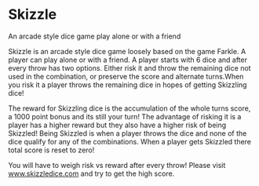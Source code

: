 Skizzle
======

An arcade style dice game play alone or with a friend

Skizzle is an arcade style dice game loosely based on the game Farkle. A player can play alone or with a friend. A player starts with 6 dice and after every throw has two options. Either risk it and throw the remaining dice not used in the combination, or preserve the score and alternate turns.When you risk it a player throws the remaining dice in hopes of getting Skizzling dice!

The reward for Skizzling dice is the accumulation of the whole turns score, a 1000 point bonus and its still your turn! The advantage of risking it is a player has a higher reward but they also have a higher risk of being Skizzled! Being Skizzled is when a player throws the dice and none of the dice qualify for any of the combinations. When a player gets Skizzled there total score is reset to zero!

You will have to weigh risk vs reward after every throw! Please visit www.skizzledice.com and try to get the high score.
